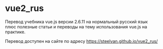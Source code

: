 # vue2_rus
Перевод учебника vue.js версии 2.6.11 на нормальный русский язык плюс полезные статьи и переводы на тему использования vue.js на практике.  

Перевод доступен на сайте по адресу https://steelvan.github.io/vue2_rus/
